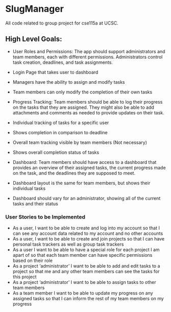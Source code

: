 # SlugManager
All code related to group project for cse115a at UCSC.

## High Level Goals:
- User Roles and Permissions: The app should support administrators and team members, each with different permissions. Administrators control task creation, deadlines, and task assignments.
- Login Page that takes user to dashboard
- Managers have the ability to assign and modify tasks
- Team members can only modify the completion of their own tasks


- Progress Tracking: Team members should be able to log their progress on the tasks that they are assigned. They might also be able to add attachments and comments as needed to provide updates on their task.
- Individual tracking of tasks for a specific user
- Shows completion in comparison to deadline
- Overall team tracking visible by team members (Not necessary)
- Shows overall completion status of tasks


- Dashboard: Team members should have access to a dashboard that provides an overview of their assigned tasks, the current progress made on the task, and the deadlines they are supposed to meet.
-   Dashboard layout is the same for team members, but shows their individual tasks
- Dashboard should vary for an administrator, showing all of the current tasks and their status
### User Stories to be Implemented
- As a user, I want to be able to create and log into my account so that I can see any account data related to my account and no other accounts
- As a user, I want to be able to create and join projects so that I can have personal task trackers as well as group task trackers
- As a user I want to be able to have a special role for each project I am apart of so that each team member can have specific permissions based on their role
- As a project ‘administrator’ I want to be able to add and edit tasks to a project so that me and any other team members can see the tasks for this project
- As a project ‘administrator’ I want to be able to assign tasks to other team members
- As a team member I want to be able to update my progress on any assigned tasks so that I can inform the rest of my team members on my progress


